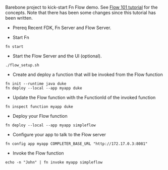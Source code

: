 Barebone project to kick-start Fn Flow demo. See [Flow 101 tutorial](https://github.com/fnproject/tutorials/tree/master/Flow101) for the concepts. Note that there has been some changes since this tutorial has been written.

* Prereq
Recent FDK, Fn Server and Flow Server.

* Start Fn
 
```fn start```   

* Start the Flow Server and the UI (optional).

```./flow_setup.sh``` 

* Create and deploy a function that will be invoked from the Flow function

```
fn init --runtime java duke
fn deploy --local --app myapp duke
``` 

* Update the Flow function with the FunctionId of the invoked function

```
fn inspect function myapp duke
```

* Deploy your Flow function

```fn deploy --local --app myapp simpleflow``` 

* Configure your app to talk to the Flow server

```fn config app myapp COMPLETER_BASE_URL "http://172.17.0.3:8081"```


* Invoke the Flow function

```echo -n "John" | fn invoke myapp simpleflow```
